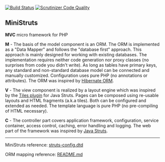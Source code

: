 [![Build Status](https://scrutinizer-ci.com/g/rosasurfer/ministruts/badges/build.png?b=master)](https://scrutinizer-ci.com/g/rosasurfer/ministruts/build-status/master)
[![Scrutinizer Code Quality](https://scrutinizer-ci.com/g/rosasurfer/ministruts/badges/quality-score.png?b=master)](https://scrutinizer-ci.com/g/rosasurfer/ministruts/?branch=master)


MiniStruts
----------
**MVC** micro framework for PHP


**M** - The basis of the model component is an ORM. The ORM is implemented as a "Data Mapper" and follows the "database first" approach.
This approach is mainly designed for working with existing databases. The implementation requires neither code generation nor proxy classes
(no surprises from code you didn't write). As long as tables have primary keys, any standard and non-standard database model can be connected
and manually customized. Configuration uses pure PHP (no annotations or attributes). The ORM was inspired by [Hibernate ORM](https://hibernate.org/).


**V** - The view component is realized by a layout engine which was inspired by the [Tiles plugin](https://struts.apache.org/plugins/tiles/)
for Java Struts. Pages can be composed using re-usable layouts and HTML fragments (a.k.a tiles). Both can be configured and extended as needed.
The template language is pure PHP (no pre-compiling of HTML necessary).


**C** - The controller part covers application framework, configuration, service container, access control, caching, error handling and
logging. The web part of the framework was inspired by [Java Struts](https://struts.apache.org/).

- - -

MiniStruts reference: [struts-config.dtd](src/struts/dtd/struts-config.dtd)

ORM mapping reference: [README.md](src/db/orm/README.md)
